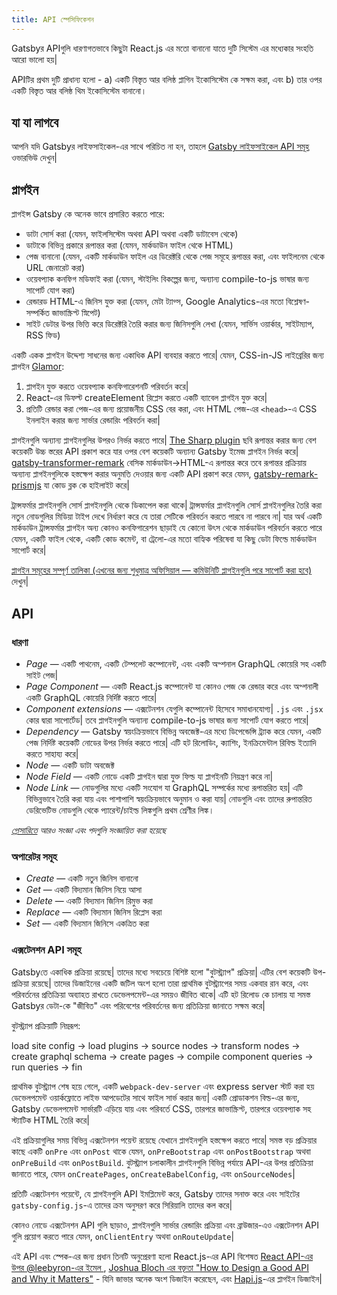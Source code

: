 ```yaml
---
title: API স্পেসিফিকেশন
---
```


Gatsbyর APIগুলি ধারণাগতভাবে কিছুটা React.js এর মতো বানানো যাতে দুটি সিস্টেম এর মধ্যেকার সংহতি আরো ভালো হয়|

APIটির প্রথম দুটি প্রাধান্য হলো - a) একটি বিস্তৃত আর বলিষ্ঠ প্লাগিন ইকোসিস্টেম কে সক্ষম করা, এবং b) তার ওপর একটি বিস্তৃত আর বলিষ্ঠ থিম ইকোসিস্টেম বানানো।

## যা যা লাগবে

আপনি যদি Gatsbyর লাইফসাইকেল-এর সাথে পরিচিত না হন, তাহলে [Gatsby লাইফসাইকেল API সমূহ](/docs/gatsby-lifecycle-apis/) ওভারভিউ দেখুন|

## প্লাগইন

প্লাগইন্স Gatsby কে অনেক ভাবে প্রসারিত করতে পারে:

- ডাটা সোর্স করা (যেমন, ফাইলসিস্টেম অথবা API অথবা একটি ডাটাবেস থেকে)
- ডাটাকে বিভিন্ন প্রকারে রূপান্তর করা (যেমন, মার্কডাউন ফাইল থেকে HTML)
- পেজ বানানো (যেমন, একটি মার্কডাউন ফাইল এর ডিরেক্টরি থেকে পেজ সমূহে রূপান্তর করা, এবং ফাইলনেম থেকে URL জেনারেট করা)
- ওয়েবপ্যাক কনফিগ মডিফাই করা (যেমন, স্টাইলিং বিকল্পের জন্য, অন্যান্য compile-to-js ভাষার জন্য সাপোর্ট যোগ করা)
- রেন্ডারড HTML-এ জিনিস যুক্ত করা (যেমন, মেটা ট্যাগ্স, Google Analytics-এর মতো বিশ্লেষণ-সম্পর্কিত জাভাস্ক্রিপ্ট স্নিপেট)
- সাইট ডেটার উপর ভিত্তি করে ডিরেক্টরি তৈরি করার জন্য জিনিসগুলি লেখা (যেমন, সার্ভিস ওয়ার্কার, সাইটম্যাপ, RSS ফিড)

একটি একক প্লাগইন উদ্দেশ্য সাধনের জন্য একাধিক API ব্যবহার করতে পারে| যেমন, CSS-in-JS লাইব্রেরির জন্য প্লাগইন [Glamor](/packages/gatsby-plugin-glamor/):

1.  প্লাগইন যুক্ত করতে ওয়েবপ্যাক কনফিগারেশনটি পরিবর্তন করে|
2.  React-এর ডিফল্ট createElement রিপ্লেস করতে একটি ব্যাবেল প্লাগইন যুক্ত করে|
3.  প্রতিটি রেন্ডার করা পেজ-এর জন্য প্রয়োজনীয় CSS বের করা, এবং HTML পেজ-এর `<head>`-এ CSS ইনলাইন করার জন্য সার্ভার রেন্ডারিং পরিবর্তন করা|

প্লাগইনগুলি অন্যান্য প্লাগইনগুলির উপরও নির্ভর করতে পারে| [The Sharp plugin](/packages/gatsby-plugin-sharp/) ছবি রূপান্তর করার জন্য বেশ কয়েকটি উচ্চ স্তরের API প্রকাশ করে যার ওপর বেশ কয়েকটি অন্যান্য Gatsby ইমেজ প্লাগইন নির্ভর করে| [gatsby-transformer-remark](/packages/gatsby-transformer-remark/) বেসিক মার্কডাউন->HTML-এ রূপান্তর করে তবে রূপান্তর প্রক্রিয়ায় অন্যান্য প্লাগইনগুলিকে হস্তক্ষেপ করার অনুমতি দেওয়ার জন্য একটি API প্রকাশ করে যেমন, [gatsby-remark-prismjs](/packages/gatsby-remark-prismjs/) যা কোড ব্লক কে হাইলাইট করে|

ট্রান্সফর্মার প্লাগইনগুলি সোর্স প্লাগইনগুলি থেকে ডিকাপেল করা থাকে| ট্রান্সফর্মার প্লাগইনগুলি সোর্স প্লাগইনগুলির তৈরি করা নতুন নোডগুলির মিডিয়া টাইপ দেখে নির্ধারণ করে যে তারা সেটিকে পরিবর্তন করতে পারবে না পারবে না| যার অর্থ একটি মার্কডাউন ট্রান্সফর্মার প্লাগইন অন্য কোনও কনফিগারেশন ছাড়াই যে কোনো উৎস থেকে মার্কডাউন পরিবর্তন করতে পারে যেমন, একটি ফাইল থেকে, একটি কোড কমেন্ট, বা ট্রেলো-এর মতো বাহ্যিক পরিষেবা যা কিছু ডেটা ফিল্ডে মার্কডাউন সাপোর্ট করে|

[প্লাগইন সমূহের সম্পূর্ণ তালিকা (এখনের জন্য শুধুমাত্র অফিসিয়াল — কমিউনিটি প্লাগইনগুলি পরে সাপোর্ট করা হবে)](/docs/plugins/) দেখুন|

## API

### ধারণা

- _Page_ — একটি পাথনেম, একটি টেম্পলেট কম্পোনেন্ট, এবং একটি অপ্শনাল GraphQL কোয়েরি সহ একটি সাইট পেজ|
- _Page Component_ — একটি React.js কম্পোনেন্ট যা কোনও পেজ কে রেন্ডার করে এবং অপ্শনালী একটি GraphQL কোয়েরি নির্দিষ্ট করতে পারে|
- _Component extensions_ — এক্সটেনশন যেগুলি কম্পোনেন্ট হিসেবে সমাধানযোগ্য| `.js` এবং `.jsx` কোর দ্বারা সাপোর্টেড| তবে প্লাগইনগুলি অন্যান্য compile-to-js ভাষার জন্য সাপোর্ট যোগ করতে পারে|
- _Dependency_ — Gatsby স্বয়ংক্রিয়ভাবে বিভিন্ন অবজেক্ট-এর মধ্যে ডিপেন্ডেন্সি ট্র্যাক করে যেমন, একটি পেজ নির্দিষ্ট কয়েকটি নোডের উপর নির্ভর করতে পারে| এটি হট রিলোডিং, ক্যাশিং, ইনক্রিমেন্টাল রিবিল্ড ইত্যাদি করতে সাহায্য করে|
- _Node_ — একটি ডাটা অবজেক্ট
- _Node Field_ — একটি নোডে একটি প্লাগইন দ্বারা যুক্ত ফিল্ড যা প্লাগইনটি নিয়ন্ত্রণ করে না|
- _Node Link_ — নোডগুলির মধ্যে একটি সংযোগ যা GraphQL সম্পর্কের মধ্যে রূপান্তরিত হয়| এটি বিভিন্নভাবে তৈরি করা যায় এবং পাশাপাশি স্বয়ংক্রিয়ভাবে অনুমান ও করা যায়| নোডগুলি এবং তাদের রুপান্তরিত ডেরিভেটিভ নোডগুলি থেকে প্যারেন্ট/চাইল্ড লিঙ্কগুলি প্রথম শ্রেণীর লিঙ্ক।

_[গ্লোসারিতে](/docs/glossary/) আরও সংজ্ঞা এবং পদগুলি সংজ্ঞায়িত করা হয়েছে_

### অপারেটর সমূহ

- _Create_ — একটি নতুন জিনিস বানানো
- _Get_ — একটি বিদ্যমান জিনিস নিয়ে আসা
- _Delete_ — একটি বিদ্যমান জিনিস রিমুভ করা
- _Replace_ — একটি বিদ্যমান জিনিস রিপ্লেস করা
- _Set_ — একটি বিদ্যমান জিনিসে একত্রিত করা

### এক্সটেনশন API সমূহ

Gatsbyতে একাধিক প্রক্রিয়া রয়েছে| তাদের মধ্যে সবচেয়ে বিশিষ্ট হলো "বুটস্ট্র্যাপ" প্রক্রিয়া| এটির বেশ কয়েকটি উপ-প্রক্রিয়া রয়েছে| তাদের ডিজাইনের একটি জটিল অংশ হলো তারা প্রাথমিক বুটস্ট্র্যাপের সময় একবার রান করে, এবং পরিবর্তনের প্রতিক্রিয়া অব্যাহত রাখতে ডেভেলপমেন্ট-এর সময়ও জীবিত থাকে| এটি হট রিলোড কে চালায় যা সমস্ত Gatsbyর ডেটা-কে "জীবিত" এবং পরিবেশের পরিবর্তনের জন্য প্রতিক্রিয়া জানাতে সক্ষম করে|

বুটস্ট্র্যাপ প্রক্রিয়াটি নিম্নরূপ:

load site config -> load plugins -> source nodes -> transform nodes -> create graphql schema -> create pages -> compile component queries -> run queries -> fin

প্রাথমিক বুটস্ট্র্যাপ শেষ হয়ে গেলে, একটি `webpack-dev-server` এবং express server স্টার্ট করা হয় ডেভেলপমেন্ট ওয়ার্কফ্লোতে লাইভ আপডেটের সাথে ফাইল সার্ভ করার জন্য| একটি প্রোডাকশন বিল্ড-এর জন্য, Gatsby ডেভেলপমেন্ট সার্ভারটি এড়িয়ে যায় এবং পরিবর্তে CSS, তারপরে জাভাস্ক্রিপ্ট, তারপরে ওয়েবপ্যাক সহ স্ট্যাটিক HTML তৈরি করে|

এই প্রক্রিয়াগুলির সময় বিভিন্ন এক্সটেনশন পয়েন্ট রয়েছে যেখানে প্লাগইনগুলি হস্তক্ষেপ করতে পারে| সমস্ত বড় প্রক্রিয়ার কাছে একটি `onPre` এবং `onPost` থাকে যেমন, `onPreBootstrap` এবং `onPostBootstrap` অথবা `onPreBuild` এবং `onPostBuild`. বুটস্ট্র্যাপ চলাকালীন প্লাগইনগুলি বিভিন্ন পর্যায়ে API-এর উপর প্রতিক্রিয়া জানাতে পারে, যেমন `onCreatePages`, `onCreateBabelConfig`, এবং `onSourceNodes`|

প্রতিটি এক্সটেনশন পয়েন্টে, যে প্লাগইনগুলি API ইমপ্লিমেন্ট করে, Gatsby তাদের সনাক্ত করে এবং সাইটের `gatsby-config.js`-এ তাদের ক্রম অনুসরণ করে সিরিয়ালি তাদের কল করে|

কোনও নোডে এক্সটেনশন API গুলি ছাড়াও, প্লাগইনগুলি সার্ভার রেন্ডারিং প্রক্রিয়া এবং ব্রাউজার-এও এক্সটেনশন API গুলি প্রয়োগ করতে পারে যেমন, `onClientEntry` অথবা `onRouteUpdate`|

এই API এবং স্পেক-এর জন্য প্রধান তিনটি অনুপ্রেরণা হলো React.js-এর API বিশেষত [React API-এর উপর @leebyron-এর ইমেল ](https://gist.github.com/vjeux/f2b015d230cc1ab18ed1df30550495ed), [Joshua Bloch এর বক্তৃতা "How to Design a Good API and Why it Matters"](https://www.youtube.com/watch?v=heh4OeB9A-c&app=desktop) - যিনি জাভার অনেক অংশ ডিজাইন করেছেন, এবং [Hapi.js](https://hapijs.com/api)-এর প্লাগইন ডিজাইন|

